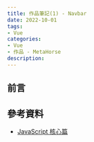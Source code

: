 ```yaml
---
title: 作品筆記(1) - Navbar
date: 2022-10-01
tags:
- Vue
categories:
- Vue
- 作品 - MetaHorse
description:
---
```


## 前言

## 參考資料
- [JavaScript 核心篇](https://www.hexschool.com/courses/js-core.html)
